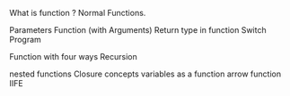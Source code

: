 What is function ?
Normal Functions.


Parameters Function (with Arguments)
Return type in function
Switch Program

Function with four ways
Recursion 

nested functions 
Closure concepts 
variables as a function 
arrow function 
IIFE

